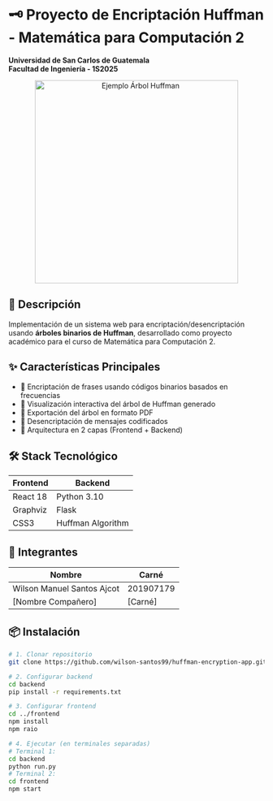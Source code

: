 # 🗝️ Proyecto de Encriptación Huffman - Matemática para Computación 2
**Universidad de San Carlos de Guatemala**  
**Facultad de Ingeniería - 1S2025**

<div align="center">
  <img src="https://complex-systems-ai.com/wp-content/uploads/2022/08/huffman11.png" width="400" alt="Ejemplo Árbol Huffman">
</div>

## 📌 Descripción
Implementación de un sistema web para encriptación/desencriptación usando **árboles binarios de Huffman**, desarrollado como proyecto académico para el curso de Matemática para Computación 2.

## ✨ Características Principales
- 🔐 Encriptación de frases usando códigos binarios basados en frecuencias
- 🌳 Visualización interactiva del árbol de Huffman generado
- 📄 Exportación del árbol en formato PDF
- 🔄 Desencriptación de mensajes codificados
- 🚀 Arquitectura en 2 capas (Frontend + Backend)

## 🛠 Stack Tecnológico
| **Frontend**       | **Backend**        | 
|--------------------|--------------------|
| React 18           | Python 3.10        |
| Graphviz           | Flask              |
| CSS3               | Huffman Algorithm  |

## 👥 Integrantes
| Nombre                     | Carné     |
|----------------------------|-----------|
| Wilson Manuel Santos Ajcot | 201907179 |
| [Nombre Compañero]         | [Carné]   |

## 📦 Instalación
```bash
# 1. Clonar repositorio
git clone https://github.com/wilson-santos99/huffman-encryption-app.git

# 2. Configurar backend
cd backend
pip install -r requirements.txt

# 3. Configurar frontend
cd ../frontend
npm install
npm raio

# 4. Ejecutar (en terminales separadas)
# Terminal 1:
cd backend
python run.py
# Terminal 2:
cd frontend
npm start

